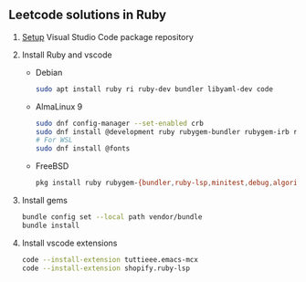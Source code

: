 ## Leetcode solutions in Ruby
1. [Setup](https://code.visualstudio.com/docs/setup/linux) Visual Studio Code package repository

1. Install Ruby and vscode
    * Debian
      ```sh
      sudo apt install ruby ri ruby-dev bundler libyaml-dev code
      ```
    * AlmaLinux 9
      ```sh
      sudo dnf config-manager --set-enabled crb
      sudo dnf install @development ruby rubygem-bundler rubygem-irb ruby-devel libyaml-devel code
      # For WSL
      sudo dnf install @fonts
      ```
    * FreeBSD
      ```sh
      pkg install ruby rubygem-{bundler,ruby-lsp,minitest,debug,algorithms} vscode
      ```

2. Install gems
    ```sh
    bundle config set --local path vendor/bundle
    bundle install
    ```

3. Install vscode extensions
    ```sh
    code --install-extension tuttieee.emacs-mcx
    code --install-extension shopify.ruby-lsp
    ```
